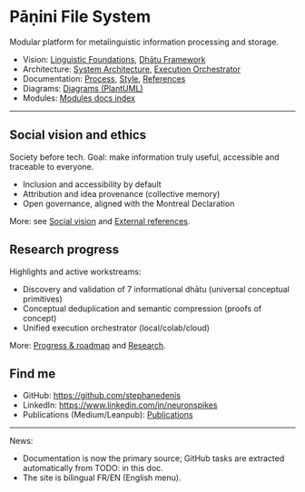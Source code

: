 # Pāṇini File System

Modular platform for metalinguistic information processing and storage.

- Vision: [Linguistic Foundations](linguistic-foundations.md), [Dhātu Framework](dhatu-framework.md)
- Architecture: [System Architecture](architecture.md), [Execution Orchestrator](specs/execution-orchestrator.md)
- Documentation: [Process](doc-process.md), [Style](style-guide.md), [References](references.md)
- Diagrams: [Diagrams (PlantUML)](diagrams.md)
- Modules: [Modules docs index](../modules/index.md)

---

## Social vision and ethics

Society before tech. Goal: make information truly useful, accessible and traceable to everyone.

- Inclusion and accessibility by default
- Attribution and idea provenance (collective memory)
- Open governance, aligned with the Montreal Declaration

More: see [Social vision](vision-social.md) and [External references](references.md).

## Research progress

Highlights and active workstreams:

- Discovery and validation of 7 informational dhātu (universal conceptual primitives)
- Conceptual deduplication and semantic compression (proofs of concept)
- Unified execution orchestrator (local/colab/cloud)

More: [Progress & roadmap](progress.md) and [Research](research/index.md).

## Find me

- GitHub: https://github.com/stephanedenis
- LinkedIn: https://www.linkedin.com/in/neuronspikes
- Publications (Medium/Leanpub): [Publications](publications.md)

---

News:
- Documentation is now the primary source; GitHub tasks are extracted automatically from TODO: in this doc.
- The site is bilingual FR/EN (English menu).
